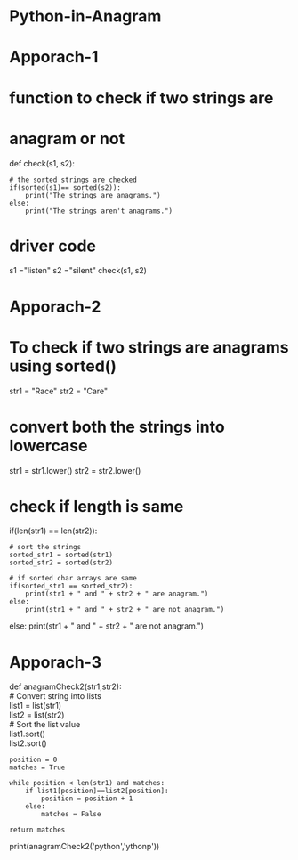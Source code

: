 # Python-in-Anagram

# Apporach-1

# function to check if two strings are
# anagram or not 
def check(s1, s2):
	
	# the sorted strings are checked 
	if(sorted(s1)== sorted(s2)):
		print("The strings are anagrams.") 
	else:
		print("The strings aren't anagrams.")		 
		
# driver code 
s1 ="listen"
s2 ="silent"
check(s1, s2)

# Apporach-2

#  To check if two strings are anagrams using sorted()

str1 = "Race"
str2 = "Care"

# convert both the strings into lowercase
str1 = str1.lower()
str2 = str2.lower()

# check if length is same
if(len(str1) == len(str2)):

    # sort the strings
    sorted_str1 = sorted(str1)
    sorted_str2 = sorted(str2)

    # if sorted char arrays are same
    if(sorted_str1 == sorted_str2):
        print(str1 + " and " + str2 + " are anagram.")
    else:
        print(str1 + " and " + str2 + " are not anagram.")

else:
    print(str1 + " and " + str2 + " are not anagram.")

#   Apporach-3

def anagramCheck2(str1,str2):  
    # Convert string into lists  
    list1 = list(str1)  
    list2 = list(str2)  
    # Sort the list value  
    list1.sort()  
    list2.sort()  
  
    position = 0  
    matches = True  
  
    while position < len(str1) and matches:  
        if list1[position]==list2[position]:  
            position = position + 1  
        else:  
            matches = False  
  
    return matches  
  
print(anagramCheck2('python','ythonp'))  

